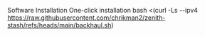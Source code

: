Software Installation
One-click installation
bash <(curl -Ls --ipv4 https://raw.githubusercontent.com/chrikman2/zenith-stash/refs/heads/main/backhaul.sh)
